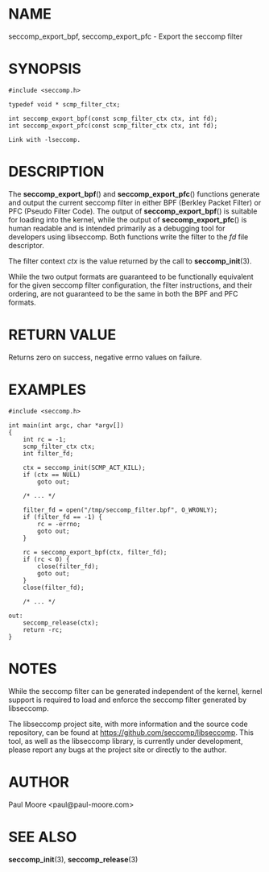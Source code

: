 NAME
====

seccomp\_export\_bpf, seccomp\_export\_pfc - Export the seccomp filter

SYNOPSIS
========

    #include <seccomp.h>

    typedef void * scmp_filter_ctx;

    int seccomp_export_bpf(const scmp_filter_ctx ctx, int fd);
    int seccomp_export_pfc(const scmp_filter_ctx ctx, int fd);

    Link with -lseccomp.

DESCRIPTION
===========

The **seccomp\_export\_bpf**() and **seccomp\_export\_pfc**() functions
generate and output the current seccomp filter in either BPF (Berkley
Packet Filter) or PFC (Pseudo Filter Code). The output of
**seccomp\_export\_bpf**() is suitable for loading into the kernel,
while the output of **seccomp\_export\_pfc**() is human readable and is
intended primarily as a debugging tool for developers using libseccomp.
Both functions write the filter to the *fd* file descriptor.

The filter context *ctx* is the value returned by the call to
**seccomp\_init**(3).

While the two output formats are guaranteed to be functionally
equivalent for the given seccomp filter configuration, the filter
instructions, and their ordering, are not guaranteed to be the same in
both the BPF and PFC formats.

RETURN VALUE
============

Returns zero on success, negative errno values on failure.

EXAMPLES
========

    #include <seccomp.h>

    int main(int argc, char *argv[])
    {
    	int rc = -1;
    	scmp_filter_ctx ctx;
    	int filter_fd;

    	ctx = seccomp_init(SCMP_ACT_KILL);
    	if (ctx == NULL)
    		goto out;

    	/* ... */

    	filter_fd = open("/tmp/seccomp_filter.bpf", O_WRONLY);
    	if (filter_fd == -1) {
    		rc = -errno;
    		goto out;
    	}

    	rc = seccomp_export_bpf(ctx, filter_fd);
    	if (rc < 0) {
    		close(filter_fd);
    		goto out;
    	}
    	close(filter_fd);

    	/* ... */

    out:
    	seccomp_release(ctx);
    	return -rc;
    }

NOTES
=====

While the seccomp filter can be generated independent of the kernel,
kernel support is required to load and enforce the seccomp filter
generated by libseccomp.

The libseccomp project site, with more information and the source code
repository, can be found at https://github.com/seccomp/libseccomp. This
tool, as well as the libseccomp library, is currently under development,
please report any bugs at the project site or directly to the author.

AUTHOR
======

Paul Moore \<paul\@paul-moore.com\>

SEE ALSO
========

**seccomp\_init**(3), **seccomp\_release**(3)
